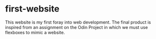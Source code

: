 # first-website
This website is my first foray into web development. The final product 
is inspired from an assignment on the Odin Project in which we must use 
flexboxes to mimic a website.